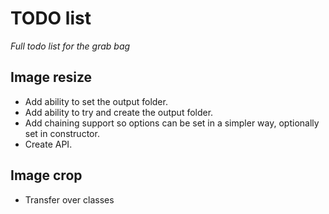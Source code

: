 # TODO list 

*Full todo list for the grab bag*

## Image resize

* Add ability to set the output folder.
* Add ability to try and create the output folder.
* Add chaining support so options can be set in a simpler way, optionally set in constructor.
* Create API.

## Image crop 

* Transfer over classes
